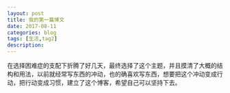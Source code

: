 ```yaml
---
layout: post
title: 我的第一篇博文
date: 2017-08-11
categories: blog
tags: [生活,tag2]
description: 
---
```


在选择困难症的支配下折腾了好几天，最终选择了这个主题，并且摸清了大概的结构和用法，以前就经常写东西的冲动，也的确喜欢写东西，想要把这个冲动变成行动，把行动变成习惯，建立了这个博客，希望自己可以坚持下去。

